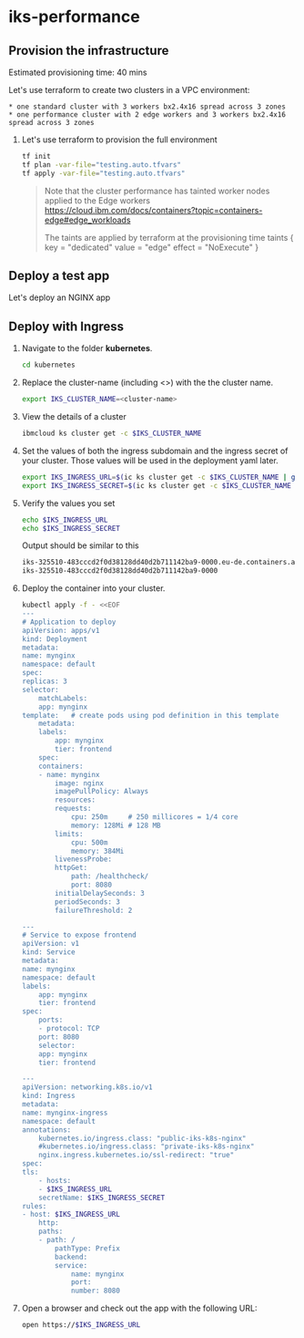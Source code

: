 # iks-performance

## Provision the infrastructure

Estimated provisioning time: 40 mins

Let's use terraform to create two clusters in a VPC environment:

    * one standard cluster with 3 workers bx2.4x16 spread across 3 zones
    * one performance cluster with 2 edge workers and 3 workers bx2.4x16 spread across 3 zones

1. Let's use terraform to provision the full environment

    ```sh
    tf init
    tf plan -var-file="testing.auto.tfvars"
    tf apply -var-file="testing.auto.tfvars"
    ```

    > Note that the cluster performance has tainted worker nodes applied to the Edge workers
    https://cloud.ibm.com/docs/containers?topic=containers-edge#edge_workloads
    >
    > The taints are applied by terraform at the
    > provisioning time
    >    taints {
    >    key    = "dedicated"
    >    value  = "edge"
    >    effect = "NoExecute"
    > }

## Deploy a test app

Let's deploy an NGINX app

## Deploy with Ingress

1. Navigate to the folder **kubernetes**.

    ```sh
    cd kubernetes
    ```

1. Replace the cluster-name (including <>) with the the cluster name.

    ```sh
    export IKS_CLUSTER_NAME=<cluster-name>
    ```

1. View the details of a cluster

    ```sh
    ibmcloud ks cluster get -c $IKS_CLUSTER_NAME
    ```

1. Set the values of both the ingress subdomain and the ingress secret of your cluster. Those values will be used in the deployment yaml later.

    ```sh
    export IKS_INGRESS_URL=$(ic ks cluster get -c $IKS_CLUSTER_NAME | grep "Ingress Subdomain" | awk '{print tolower($3)}')
    export IKS_INGRESS_SECRET=$(ic ks cluster get -c $IKS_CLUSTER_NAME | grep "Ingress Secret" | awk '{print tolower($3)}')
    ```

1. Verify the values you set

    ```sh
    echo $IKS_INGRESS_URL
    echo $IKS_INGRESS_SECRET
    ```

    Output should be similar to this

    ```txt
    iks-325510-483cccd2f0d38128dd40d2b711142ba9-0000.eu-de.containers.appdomain.cloud
    iks-325510-483cccd2f0d38128dd40d2b711142ba9-0000
    ```

1. Deploy the container into your cluster.
  
    ```sh
    kubectl apply -f - <<EOF
    ---
    # Application to deploy
    apiVersion: apps/v1
    kind: Deployment
    metadata:
    name: mynginx
    namespace: default
    spec:
    replicas: 3
    selector:
        matchLabels:
        app: mynginx
    template:   # create pods using pod definition in this template
        metadata:
        labels:
            app: mynginx
            tier: frontend
        spec:
        containers:
        - name: mynginx
            image: nginx
            imagePullPolicy: Always
            resources:
            requests:
                cpu: 250m     # 250 millicores = 1/4 core
                memory: 128Mi # 128 MB
            limits:
                cpu: 500m
                memory: 384Mi
            livenessProbe:
            httpGet:
                path: /healthcheck/
                port: 8080
            initialDelaySeconds: 3
            periodSeconds: 3
            failureThreshold: 2        

    ---
    # Service to expose frontend
    apiVersion: v1
    kind: Service
    metadata:
    name: mynginx
    namespace: default
    labels:
        app: mynginx
        tier: frontend
    spec:
        ports:
        - protocol: TCP
        port: 8080
        selector:
        app: mynginx
        tier: frontend

    ---
    apiVersion: networking.k8s.io/v1
    kind: Ingress
    metadata:
    name: mynginx-ingress
    namespace: default
    annotations:
        kubernetes.io/ingress.class: "public-iks-k8s-nginx"
        #kubernetes.io/ingress.class: "private-iks-k8s-nginx"
        nginx.ingress.kubernetes.io/ssl-redirect: "true"
    spec:
    tls:
        - hosts:
        - $IKS_INGRESS_URL
        secretName: $IKS_INGRESS_SECRET
    rules:
    - host: $IKS_INGRESS_URL
        http:
        paths:
        - path: /
            pathType: Prefix
            backend:
            service:
                name: mynginx
                port:
                number: 8080
    ```

1. Open a browser and check out the app with the following URL:

    ```sh
    open https://$IKS_INGRESS_URL
    ```

